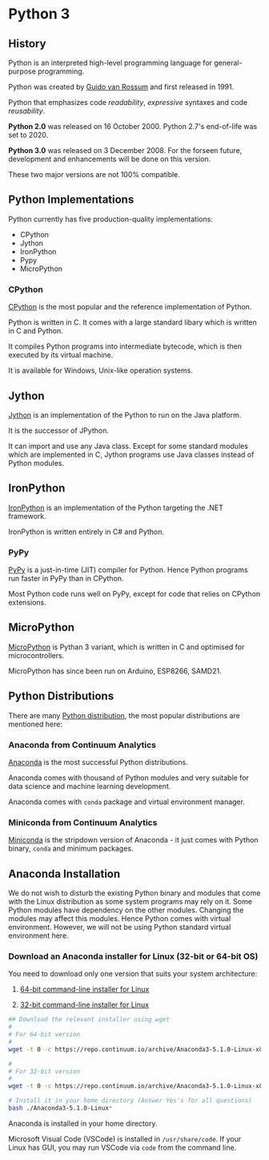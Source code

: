 # Python 3

## History

Python is an interpreted high-level programming language for general-purpose programming.

Python was created by [Guido van Rossum](https://en.wikipedia.org/wiki/Guido_van_Rossum) and first released in 1991.

Python that emphasizes code *readability*, *expressive* syntaxes and code *reusability*.

**Python 2.0** was released on 16 October 2000. Python 2.7's end-of-life was set to 2020.

**Python 3.0** was released on 3 December 2008. For the forseen future, development and enhancements will be done on this version.

These two major versions are not 100% compatible.

## Python Implementations

Python currently has five production-quality implementations:
- CPython
- Jython
- IronPython
- Pypy
- MicroPython

### CPython

[CPython](https://en.wikipedia.org/wiki/CPython) is the most popular and the reference implementation of Python.

Python is written in C. It comes with a large standard libary which is written in C and Python.

It compiles Python programs into intermediate bytecode, which is then executed by its virtual machine.

It is available for Windows, Unix-like operation systems.

## Jython

[Jython](http://www.jython.org/) is an implementation of the Python to run on the Java platform.

It is the successor of JPython.

It can import and use any Java class.  Except for some standard modules which are implemented in C, Jython programs use Java classes instead of Python modules.

## IronPython

[IronPython](http://ironpython.net/) is an implementation of the Python targeting the .NET framework.

IronPython is written entirely in C# and Python.

### PyPy

[PyPy](https://en.wikipedia.org/wiki/PyPy)
is a just-in-time (JIT) compiler for Python. Hence Python programs run faster in PyPy than in CPython.

Most Python code runs well on PyPy, except for code that relies on CPython extensions.

## MicroPython

[MicroPython](https://en.wikipedia.org/wiki/MicroPython) is Pythan 3 variant, which is written in C and optimised for microcontrollers.

MicroPython has since been run on Arduino, ESP8266, SAMD21.

## Python Distributions

There are many [Python distribution](https://wiki.python.org/moin/PythonDistributions), the most popular distributions are mentioned here:

### Anaconda from Continuum Analytics

[Anaconda](https://www.anaconda.com/) is the most successful Python distributions.

Anaconda comes with thousand of Python modules and very suitable for data science and machine learning development.

Anaconda comes with `conda` package and virtual environment manager.


### Miniconda from Continuum Analytics

[Miniconda](https://conda.io/miniconda.html) is the stripdown version of Anaconda - it just comes with Python binary, `conda` and minimum packages.

## Anaconda Installation

We do not wish to disturb the existing Python binary and modules that come with the Linux distribution as some system programs may rely on it.  Some Python modules have dependency on the other modules. Changing the modules may affect this modules.  Hence Python comes with virtual environment.  However, we will not be using Python standard virtual environment here.

### Download an Anaconda installer for Linux (32-bit or 64-bit OS)

You need to download only one version that suits your system architecture:

1. [64-bit command-line installer for Linux](https://repo.continuum.io/archive/Anaconda3-5.1.0-Linux-x86_64.sh)

2. [32-bit command-line installer for Linux](https://repo.continuum.io/archive/Anaconda3-5.1.0-Linux-x86.sh)

```bash
## Download the relevant installer using wget
#
# For 64-bit version
#
wget -t 0 -c https://repo.continuum.io/archive/Anaconda3-5.1.0-Linux-x86_64.sh

#
# For 32-bit version
#
wget -t 0 -c https://repo.continuum.io/archive/Anaconda3-5.1.0-Linux-x86.sh

# Install it in your home directory (Answer Yes's for all questions)
bash ./Anaconda3-5.1.0-Linux*
```

Anaconda is installed in your home directory.

Microsoft Visual Code (VSCode) is installed in `/usr/share/code`. If your Linux has GUI, you may run VSCode via `code` from the command line.



